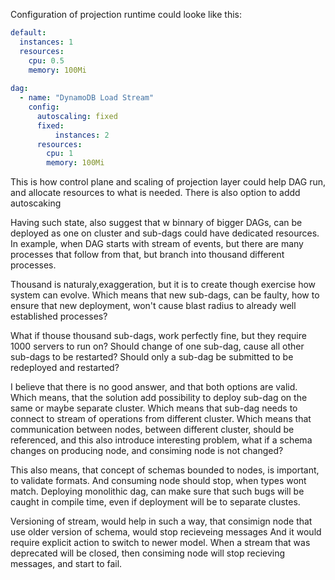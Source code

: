 Configuration of projection runtime could looke like this:
```yaml
default:
  instances: 1
  resources:
    cpu: 0.5
    memory: 100Mi
    
dag:
  - name: "DynamoDB Load Stream"
    config:
      autoscaling: fixed
      fixed:
          instances: 2
      resources: 
        cpu: 1
        memory: 100Mi
```

This is how control plane and scaling of projection layer could help 
DAG run, and allocate resources to what is needed. There is also option to addd autoscaking

Having such state, also suggest that w binnary of bigger DAGs, can be deployed as one on cluster
and sub-dags could have dedicated resources. In example, when DAG starts with stream of events,
but there are many processes that follow from that, but branch into thousand different processes. 

Thousand is naturaly,exaggeration, but it is to create though exercise how system can evolve.
Which means that new sub-dags, can be faulty, how to ensure that new deployment, won't cause blast radius to 
already well established processes?

What if thouse thousand sub-dags, work perfectly fine, but they require 1000 servers to run on?
Should change of one sub-dag, cause all other sub-dags to be restarted?
Should only a sub-dag be submitted to be redeployed and restarted?

I believe that there is no good answer, and that both options are valid.
Which means, that the solution add possibility to deploy sub-dag on the same or maybe separate cluster.
Which means that sub-dag needs to connect to stream of operations from different cluster.
Which means that communication between nodes, between different cluster, should be referenced, 
and this also introduce interesting problem, what if a schema changes on producing node, and consiming node is not changed?

This also means, that concept of schemas bounded to nodes, is important, to validate formats.
And consuming node should stop, when types wont match. Deploying monolithic dag, 
can make sure that such bugs will be caught in compile time, even if deployment will be to separate clustes.

Versioning of stream, would help in such a way, that consimign node that use older version of schema, would stop recieveing messages
And it would require explicit action to switch to newer model. When a stream that was deprecated will be closed, then consiming node will stop recieving messages, and start to fail.
